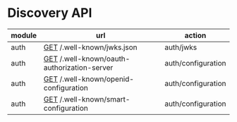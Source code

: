 # Discovery API

| module | url                                                                                                                                          | action             |
| ------ | -------------------------------------------------------------------------------------------------------------------------------------------- | ------------------ |
| auth   | [GET](https://niquola5.aidbox.app/static/console.html#/entities/Operation/auth-jwks-json) /.well-known/jwks.json                             | auth/jwks          |
| auth   | [GET](https://niquola5.aidbox.app/static/console.html#/entities/Operation/auth-authorization-server) /.well-known/oauth-authorization-server | auth/configuration |
| auth   | [GET](https://niquola5.aidbox.app/static/console.html#/entities/Operation/openid-configuration) /.well-known/openid-configuration            | auth/configuration |
| auth   | [GET](https://niquola5.aidbox.app/static/console.html#/entities/Operation/smart-configuration) /.well-known/smart-configuration              | auth/configuration |
